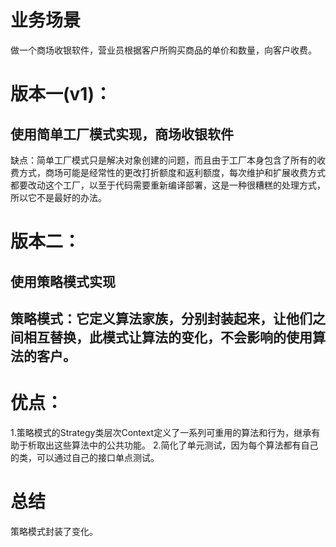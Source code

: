 ﻿# 业务场景
  做一个商场收银软件，营业员根据客户所购买商品的单价和数量，向客户收费。
# 版本一(v1)：
  使用简单工厂模式实现，商场收银软件
  -------------------------------
  缺点：简单工厂模式只是解决对象创建的问题，而且由于工厂本身包含了所有的收费方式，商场可能是经常性的更改打折额度和返利额度，每次维护和扩展收费方式都要改动这个工厂，以至于代码需要重新编译部署，这是一种很糟糕的处理方式，所以它不是最好的办法。
# 版本二：
  使用策略模式实现
  -------------------------------
  策略模式：它定义算法家族，分别封装起来，让他们之间相互替换，此模式让算法的变化，不会影响的使用算法的客户。
  -------------------------------
# 优点：
 1.策略模式的Strategy类层次Context定义了一系列可重用的算法和行为，继承有助于析取出这些算法中的公共功能。
 2.简化了单元测试，因为每个算法都有自己的类，可以通过自己的接口单点测试。
# 总结
  策略模式封装了变化。